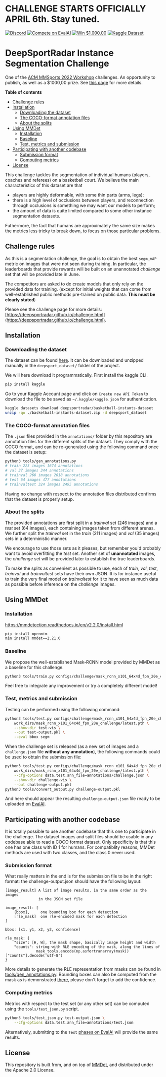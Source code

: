 # CHALLENGE STARTS OFFICIALLY APRIL 6th. Stay tuned. <!-- omit in toc -->

[![Discord](https://badgen.net/badge/icon/discord?icon=discord&label)](https://discord.gg/JvMQgMkpkm) [![Compete on EvalAI](https://badgen.net/badge/compete%20on/EvalAI/blue)](https://eval.ai/web/challenges/challenge-page/1685/overview) [![Win $1,000.00](https://badgen.net/badge/win/%241%2C000.00/yellow)](http://mmsports.multimedia-computing.de/mmsports2022/challenge.html) [![Kaggle Dataset](https://badgen.net/badge/kaggle/dataset/blue)](https://www.kaggle.com/datasets/deepsportradar/basketball-instants-dataset)

# DeepSportRadar Instance Segmentation Challenge <!-- omit in toc -->

One of the [ACM MMSports 2022 Workshop](http://mmsports.multimedia-computing.de/mmsports2022/index.html) challenges. An opportunity to publish, as well as a $1000,00 prize. See [this page](http://mmsports.multimedia-computing.de/mmsports2022/challenge.html) for more details.

**Table of contents**
- [Challenge rules](#challenge-rules)
- [Installation](#installation)
  - [Downloading the dataset](#downloading-the-dataset)
  - [The COCO-format annotation files](#the-coco-format-annotation-files)
  - [About the splits](#about-the-splits)
- [Using MMDet](#using-mmdet)
  - [Installation](#installation-1)
  - [Baseline](#baseline)
  - [Test, metrics and submission](#test-metrics-and-submission)
- [Participating with another codebase](#participating-with-another-codebase)
  - [Submission format](#submission-format)
  - [Computing metrics](#computing-metrics)
- [License](#license)

This challenge tackles the segmentation of individual humans (players, coaches and referees) on a basketball court. We believe the main characteristics of this dataset are that

- players are highly deformable, with some thin parts (arms, legs);
- there is a high level of occlusions between players, and reconnection through occlusions is something we may want our models to perform;
- the amount of data is quite limited compared to some other instance segmentation datasets.

Futhermore, the fact that humans are approximately the same size makes the metrics less tricky to break down, to focus on those particular problems.

## Challenge rules

As this is a segmentation challenge, the goal is to obtain the best `segm_mAP` metric on images that were not seen during training. In particular, the leaderboards that provide rewards will be built on an unannotated *challenge* set that will be provided late in June.

The competitors are asked to do create models that only rely on the provided data for training. (except for initial weights that can come from well-established public methods pre-trained on public data. **This must be clearly stated**)

Please see the challenge page for more details: [https://deepsportradar.github.io/challenge.html](https://deepsportradar.github.io/challenge.html).

## Installation

### Downloading the dataset

The dataset can be found [here](https://www.kaggle.com/datasets/deepsportradar/basketball-instants-dataset). It can be downloaded and unzipped manually in the `deepsport_dataset/` folder of the project.

We will here download it programmatically. First install the kaggle CLI.

```bash
pip install kaggle
```

Go to your Kaggle Account page and click on `Create new API Token` to download the file to be saved as `~/.kaggle/kaggle.json` for authentication.

```bash
kaggle datasets download deepsportradar/basketball-instants-dataset
unzip -qo ./basketball-instants-dataset.zip -d deepsport_dataset
```

### The COCO-format annotation files

The `.json` files provided in the `annotations/` folder by this repository are annotation files for the different splits of the dataset. They comply with the COCO format, and can be re-generated using the following command once the dataset is setup:

```bash
python3 tools/gen_annotations.py
# train 223 images 1674 annotations
# val 37 images 344 annotations
# trainval 260 images 2018 annotations
# test 64 images 477 annotations
# trainvaltest 324 images 2495 annotations
```

Having no change with respect to the annotation files distributed confirms that the dataset is properly setup.

### About the splits

The provided annotations are first split in a *trainval* set (246 images) and a *test* set (64 images), each containing images taken from different arenas. We further split the *trainval* set in the *train* (211 images) and *val* (35 images) sets in a deterministic manner.

We encourage to use those sets as it pleases, but remember you'd probably want to avoid overfitting the *test* set. Another set of **unannotated** images, the *challenge* set will be provided later to establish the true leaderboards.

To make the splits as convenient as possible to use, each of *train*, *val*, *test*, *trainval* and *trainvaltest* sets have their own JSON. It is for instance useful to train the very final model on *trainvaltest* for it to have seen as much data as possible before inference on the *challenge* images.

## Using MMDet

### Installation

https://mmdetection.readthedocs.io/en/v2.2.0/install.html


```bash
pip install openmim
mim install mmdet==2.21.0
```

### Baseline

We propose the well-established Mask-RCNN model provided by MMDet as a baseline for this challenge.

```bash
python3 tools/train.py configs/challenge/mask_rcnn_x101_64x4d_fpn_20e_challenge.py
```

Feel free to integrate any improvement or try a completely different model!

### Test, metrics and submission

Testing can be performed using the following command:

```bash
python3 tools/test.py configs/challenge/mask_rcnn_x101_64x4d_fpn_20e_challenge.py \
    work_dirs/mask_rcnn_x101_64x4d_fpn_20e_challenge/latest.pth \
    --show-dir test-vis \
    --out test-output.pkl \
    --eval bbox segm
```

When the challenge set is released (as a new set of images and a `challenge.json` file **without any annotation**), the following commands could be used to obtain the submission file:

```bash
python3 tools/test.py configs/challenge/mask_rcnn_x101_64x4d_fpn_20e_challenge.py \
    work_dirs/mask_rcnn_x101_64x4d_fpn_20e_challenge/latest.pth \
    --cfg-options data.test.ann_file=annotations/challenge.json \
    --show-dir challenge-vis \
    --out challenge-output.pkl
python3 tools/convert_output.py challenge-output.pkl
```

And here should appear the resulting `challenge-output.json` file ready to be uploaded on [EvalAI](https://eval.ai/web/challenges/challenge-page/1685/overview).

## Participating with another codebase

It is totally possible to use another codebase that this one to participate in the challenge. The dataset images and split files should be usable in any codebase able to read a COCO format dataset. Only specificity is that this one has one class with ID 1 for humans. For compatiblity reasons, MMDet methods are used with two classes, and the class 0 never used.

### Submission format

What really matters in the end is for the submission file to be in the right format: the challenge-output.json should have the following layout:


```
[image_result] A list of image results, in the same order as the images
               in the JSON set file

image_result: [
    [bbox],     one bounding box for each detection
    [rle_mask]  one rle-encoded mask for each detection
]

bbox: [x1, y1, x2, y2, confidence]

rle_mask: {
    "size": [H, W], the mask shape, basically image height and width
    "counts": string with RLE encoding of the mask, along the lines of
              mask_tools.encode(np.asfortranarray(mask))["counts"].decode('utf-8')
}
```

More details to generate the RLE representation from masks can be found in [tools/gen_annotations.py](tools/gen_annotations.py#L47=). Bounding boxes can also be computed from the mask as is demonstrated [there](tools/gen_annotations.py#L54=), please don't forget to add the confidence.

### Computing metrics

Metrics with respect to the test set (or any other set) can be computed using the `tools/test_json.py` script.

```bash
python3 tools/test_json.py test-output.json \
    --cfg-options data.test.ann_file=annotations/test.json
```

Alternatively, submitting to the `Test` [phases on EvalAI](https://eval.ai/web/challenges/challenge-page/1685/phases) will provide the same results.

## License

This repository is built from, and on top of [MMDet](https://github.com/open-mmlab/mmdetection), and distributed under the Apache 2.0 License.
